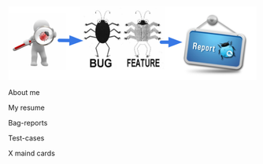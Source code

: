 ![Header](https://github.com/alenachchekm/alenachchekm/blob/main/assets/74.png)

About me

My resume

Bag-reports

Test-cases

X maind cards
